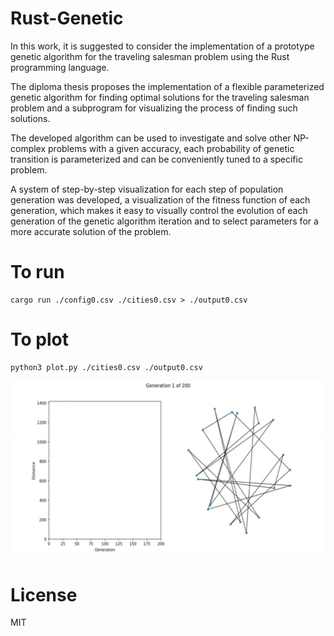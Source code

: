 # Rust-Genetic

In this work, it is suggested to consider the implementation of a prototype genetic algorithm for the traveling salesman problem using the Rust programming language.

The diploma thesis proposes the implementation of a flexible parameterized genetic algorithm for finding optimal solutions for the traveling salesman problem and a subprogram for visualizing the process of finding such solutions.

The developed algorithm can be used to investigate and solve other NP-complex problems with a given accuracy, each probability of genetic transition is parameterized and can be conveniently tuned to a specific problem.

A system of step-by-step visualization for each step of population generation was developed, a visualization of the fitness function of each generation, which makes it easy to visually control the evolution of each generation of the genetic algorithm iteration and to select parameters for a more accurate solution of the problem.

# To run

```
cargo run ./config0.csv ./cities0.csv > ./output0.csv
```

# To plot
```
python3 plot.py ./cities0.csv ./output0.csv
```

![](pict/Video.gif)

# License

MIT

